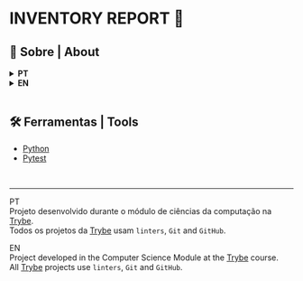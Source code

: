 # INVENTORY REPORT 📑

## 📄 Sobre | About
<details>
  <summary>
    <strong>PT</strong>
  </summary><br>
   Gerador de relatórios criado usando Programação Orientada a Objetos(POO) que recebe como entrada arquivos com dados de um estoque e gera, como saída, um relatório.

  <br>

  🎯
  * Aplicar conceitos de Orientação a Objetos em Python;
  * Aplicar padrões de projeto;
  * Leitura e escrita de arquivos (XML, CSV, JSON).

  🧪 Tentes realizados para inventory_report/inventory/product.py (criação de produto) e inventory_report/reports/colored_report.py (geração de uma versão do relatório em cores) com pytest.<br>
</details>

<details>
  <summary>
    <strong>EN</strong>
  </summary><br>
  Report generator built with Object-Oriented Programming (OOP) that receives as entry files with data from and an inventory and generate, as output, a report.

  <br>

  🎯
  * Apply Object-Oriented concepts in Python;
  * Apply design patterns;
  * Reading and writing files (XML, CSV, JSON)

  🧪 Tests performed to inventory_report/inventory/product.py (product creation) and inventory_report/reports/colored_report.py (generating a color version of the report) with pytest. <br>
</details>
<br>

## 🛠️ Ferramentas | Tools
* [Python](https://www.python.org/)
* [Pytest](https://docs.pytest.org/en/7.2.x/)
<br>

---
PT<br>
Projeto desenvolvido durante o módulo de ciências da computação na [Trybe](https://www.betrybe.com/).<br/>
Todos os projetos da [Trybe](https://www.betrybe.com/) usam `linters`, `Git` and `GitHub`.<br/>

EN<br>
Project developed in the Computer Science Module at the [Trybe](https://www.betrybe.com/) course.<br/>
All [Trybe](https://www.betrybe.com/) projects use `linters`, `Git` and `GitHub`.<br/>
